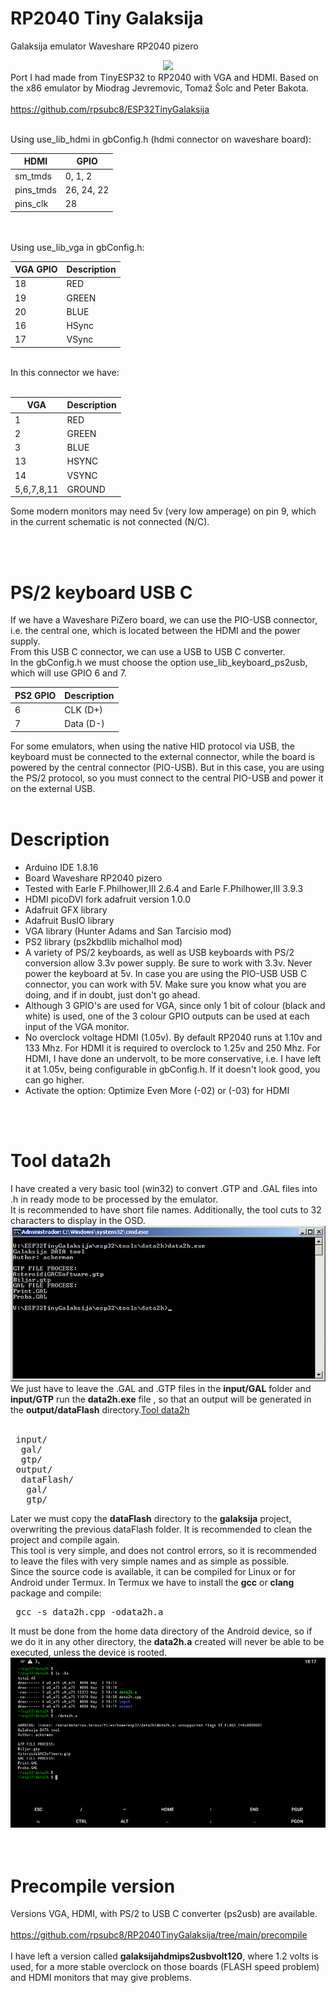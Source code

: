 # RP2040 Tiny Galaksija
Galaksija emulator Waveshare RP2040 pizero
<center><img src='https://raw.githubusercontent.com/rpsubc8/RP2040TinyGalaksija /main/preview/rp2040pizero.jpg'></center>
Port I had made from TinyESP32 to RP2040 with VGA and HDMI. Based on the x86 emulator by Miodrag Jevremovic, Tomaž Šolc and Peter Bakota.<br><br>
<a href='https://github.com/rpsubc8/ESP32TinyGalaksija'>https://github.com/rpsubc8/ESP32TinyGalaksija</a><br><br>

Using use_lib_hdmi in gbConfig.h (hdmi connector on waveshare board):<br>

| HDMI      | GPIO        |
| --------- | ------------|
| sm_tmds   | 0, 1, 2     |
| pins_tmds | 26, 24, 22  |
| pins_clk  | 28          |

<br><br>
Using use_lib_vga in gbConfig.h:<br>

| VGA GPIO  | Description  |
| --------- | ------------ |
| 18        | RED          | 
| 19        | GREEN        |
| 20        | BLUE         |
| 16        | HSync        |
| 17        | VSync        |

<br>
In this connector we have:<br><br>

| VGA         | Description  |
| ----------- | ------------ |
| 1           | RED          | 
| 2           | GREEN        |
| 3           | BLUE         |
| 13          | HSYNC        |
| 14          | VSYNC        |
| 5,6,7,8,11  | GROUND       |

Some modern monitors may need 5v (very low amperage) on pin 9, which in the current schematic is not connected (N/C).<br>



<br><br>
<h1>PS/2 keyboard USB C</h1>
If we have a Waveshare PiZero board, we can use the PIO-USB connector, i.e. the central one, which is located between the HDMI and the power supply.<br>
From this USB C connector, we can use a USB to USB C converter.<br>
In the gbConfig.h we must choose the option use_lib_keyboard_ps2usb, which will use GPIO 6 and 7.

| PS2 GPIO  | Description |
| --------- | ----------- |
|  6        | CLK  (D+)   |
|  7        | Data (D-)   |

For some emulators, when using the native HID protocol via USB, the keyboard must be connected to the external connector, while the board is powered by the central connector (PIO-USB). But in this case, you are using the PS/2 protocol, so you must connect to the central PIO-USB and power it on the external USB.
<br><br>


<h1>Description</h1>
<ul>
 <li>Arduino IDE 1.8.16</li>
 <li>Board Waveshare RP2040 pizero</li>
 <li>Tested with Earle F.Philhower,III 2.6.4 and Earle F.Philhower,III 3.9.3</li>
 <li>HDMI picoDVI fork adafruit version 1.0.0</li>
 <li>Adafruit GFX library</li>
 <li>Adafruit BusIO library</li>
 <li>VGA library (Hunter Adams and San Tarcisio mod)</li>
 <li>PS2 library (ps2kbdlib michalhol mod)</li>
 <li>A variety of PS/2 keyboards, as well as USB keyboards with PS/2 conversion allow 3.3v power supply. Be sure to work with 3.3v. Never power the keyboard at 5v. In case you are using the PIO-USB USB C connector, you can work with 5V. Make sure you know what you are doing, and if in doubt, just don't go ahead.</li>
 <li>Although 3 GPIO's are used for VGA, since only 1 bit of colour (black and white) is used, one of the 3 colour GPIO outputs can be used at each input of the VGA monitor.</li>
 <li>No overclock voltage HDMI (1.05v). By default RP2040 runs at 1.10v and 133 Mhz. For HDMI it is required to overclock to 1.25v and 250 Mhz. For HDMI, I have done an undervolt, to be more conservative, i.e. I have left it at 1.05v, being configurable in gbConfig.h. If it doesn't look good, you can go higher.</li> 
 <li>Activate the option: Optimize Even More (-02) or (-03) for HDMI</li>
</ul>



<br><br>
<h1>Tool data2h</h1>
I have created a very basic tool (win32) to convert .GTP and .GAL files into .h in ready mode to be processed by the emulator.<br>
It is recommended to have short file names. Additionally, the tool cuts to 32 characters to display in the OSD.<br>
<center><img src='https://raw.githubusercontent.com/rpsubc8/ESP32TinyGalaksija/main/preview/previewWinData2h.gif'></center>
We just have to leave the .GAL and .GTP files in the <b>input/GAL</b> folder and <b>input/GTP</b> run the <b>data2h.exe</b> file , so that an output will be generated in the <b>output/dataFlash</b> directory.<a href='https://github.com/rpsubc8/ESP32TinyGalaksija/tree/main/esp32/tools/data2h'>Tool data2h</a><br><br>
<pre>
 input/
  gal/
  gtp/
 output/
  dataFlash/
   gal/
   gtp/ 
</pre>
Later we must copy the <b>dataFlash</b> directory to the <b>galaksija</b> project, overwriting the previous dataFlash folder. It is recommended to clean the project and compile again.<br>
This tool is very simple, and does not control errors, so it is recommended to leave the files with very simple names and as simple as possible.<br>
Since the source code is available, it can be compiled for Linux or for Android under Termux. In Termux we have to install the <b>gcc</b> or <b>clang</b> package and compile:<br>
<pre>
 gcc -s data2h.cpp -odata2h.a
</pre>
It must be done from the home data directory of the Android device, so if we do it in any other directory, the <b>data2h.a</b> created will never be able to be executed, unless the device is rooted.
<center><img src='https://raw.githubusercontent.com/rpsubc8/ESP32TinyGalaksija/main/preview/previewTermuxData2h.gif'></center><br><br>




<h1>Precompile version</h1>
Versions VGA, HDMI, with PS/2 to USB C converter (ps2usb) are available.<br><br>
<a href='https://github.com/rpsubc8/RP2040TinyGalaksija/tree/main/precompile'>https://github.com/rpsubc8/RP2040TinyGalaksija/tree/main/precompile</a><br><br>
I have left a version called <b>galaksijahdmips2usbvolt120</b>, where 1.2 volts is used, for a more stable overclock on those boards (FLASH speed problem) and HDMI monitors that may give problems.
